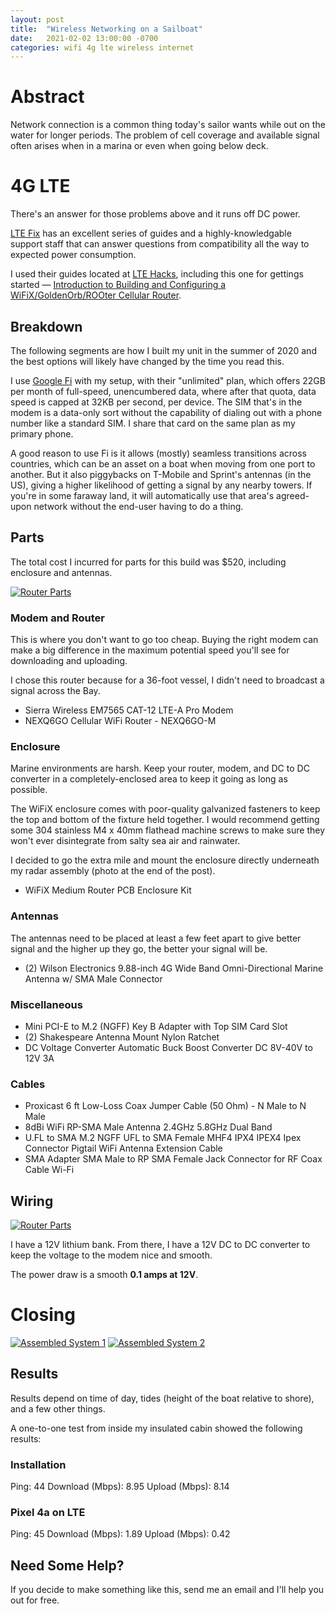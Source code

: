 ```yaml
---
layout: post
title:  "Wireless Networking on a Sailboat"
date:   2021-02-02 13:00:00 -0700
categories: wifi 4g lte wireless internet
---
```


# Abstract

Network connection is a common thing today's sailor wants while out on the water for longer periods. The problem of cell coverage and available signal often arises when in a marina or even when going below deck.

# 4G LTE

There's an answer for those problems above and it runs off DC power.

[LTE Fix](https://ltefix.com/) has an excellent series of guides and a highly-knowledgable support staff that can answer questions from compatibility all the way to expected power consumption.

I used their guides located at [LTE Hacks](https://ltehacks.com/), including this one for gettings started — [Introduction to Building and Configuring a WiFiX/GoldenOrb/ROOter Cellular Router](https://ltehacks.com/viewtopic.php?f=21&t=74).

## Breakdown

The following segments are how I built my unit in the summer of 2020 and the best options will likely have changed by the time you read this.

I use [Google Fi](https://fi.google.com/) with my setup, with their "unlimited" plan, which offers 22GB per month of full-speed, unencumbered data, where after that quota, data speed is capped at 32KB per second, per device. The SIM that's in the modem is a data-only sort without the capability of dialing out with a phone number like a standard SIM. I share that card on the same plan as my primary phone.

A good reason to use Fi is it allows (mostly) seamless transitions across countries, which can be an asset on a boat when moving from one port to another. But it also piggybacks on T-Mobile and Sprint's antennas (in the US), giving a higher likelihood of getting a signal by any nearby towers. If you're in some faraway land, it will automatically use that area's agreed-upon network without the end-user having to do a thing.

## Parts

The total cost I incurred for parts for this build was $520, including enclosure and antennas.

[![Router Parts](/assets/images/wireless-networking/cart.jpg)](https://photos.app.goo.gl/mVsBZHrULkfTYPmJ6)

### Modem and Router

This is where you don't want to go too cheap. Buying the right modem can make a big difference in the maximum potential speed you'll see for downloading and uploading.

I chose this router because for a 36-foot vessel, I didn't need to broadcast a signal across the Bay.

- Sierra Wireless EM7565 CAT-12 LTE-A Pro Modem
- NEXQ6GO Cellular WiFi Router - NEXQ6GO-M

### Enclosure

Marine environments are harsh. Keep your router, modem, and DC to DC converter in a completely-enclosed area to keep it going as long as possible.

The WiFiX enclosure comes with poor-quality galvanized fasteners to keep the top and bottom of the fixture held together. I would recommend getting some 304 stainless M4 x 40mm flathead machine screws to make sure they won't ever disintegrate from salty sea air and rainwater.

I decided to go the extra mile and mount the enclosure directly underneath my radar assembly (photo at the end of the post).

- WiFiX Medium Router PCB Enclosure Kit

### Antennas

The antennas need to be placed at least a few feet apart to give better signal and the higher up they go, the better your signal will be.

- (2) Wilson Electronics 9.88-inch 4G Wide Band Omni-Directional Marine Antenna w/ SMA Male Connector

### Miscellaneous

- Mini PCI-E to M.2 (NGFF) Key B Adapter with Top SIM Card Slot
- (2) Shakespeare Antenna Mount Nylon Ratchet
- DC Voltage Converter Automatic Buck Boost Converter DC 8V-40V to 12V 3A

### Cables

- Proxicast 6 ft Low-Loss Coax Jumper Cable (50 Ohm) - N Male to N Male
- 8dBi WiFi RP-SMA Male Antenna 2.4GHz 5.8GHz Dual Band
- U.FL to SMA M.2 NGFF UFL to SMA Female MHF4 IPX4 IPEX4 Ipex Connector Pigtail WiFi Antenna Extension Cable
- SMA Adapter SMA Male to RP SMA Female Jack Connector for RF Coax Cable Wi-Fi

## Wiring

[![Router Parts](/assets/images/wireless-networking/parts.jpg)](https://photos.app.goo.gl/14t1E3D6BpBkMLdPA)

I have a 12V lithium bank. From there, I have a 12V DC to DC converter to keep the voltage to the modem nice and smooth.

The power draw is a smooth __0.1 amps at 12V__.

# Closing

[![Assembled System 1](/assets/images/wireless-networking/installation-1.jpg)](https://photos.app.goo.gl/SrXHhLtKfQMZFh2t9)
[![Assembled System 2](/assets/images/wireless-networking/installation-2.jpg)](https://photos.app.goo.gl/ioRggJyWn5RXzcD3A)

## Results

Results depend on time of day, tides (height of the boat relative to shore), and a few other things.

A one-to-one test from inside my insulated cabin showed the following results:

### Installation

Ping: 44
Download (Mbps): 8.95
Upload (Mbps): 8.14

### Pixel 4a on LTE

Ping: 45
Download (Mbps): 1.89
Upload (Mbps): 0.42

## Need Some Help?

If you decide to make something like this, send me an email and I'll help you out for free.
